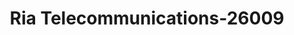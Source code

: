 ---
f_zip-code: 90703
f_state-code: CA
title: Ria Telecommunications-26009
f_phone: 562-407-0201
f_city-only: Cerritos
f_address: 13850 Cerritos Corporte Drive Cerritos
f_location-unique-id: '26009'
slug: ria-telecommunications-26009
updated-on: '2024-05-30T13:46:58.046Z'
created-on: '2024-05-30T13:36:59.803Z'
published-on: '2024-05-30T13:54:32.469Z'
f_city-state: cms/city/cerritos-ca.md
f_company: cms/company/ria-telecommunications.md
f_state: cms/state/california.md
layout: '[payday-loan].html'
tags: payday-loan
---